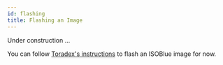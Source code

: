 ```yaml
---
id: flashing
title: Flashing an Image
---
```


Under construction ...

You can follow [Toradex's instructions][1] to flash an ISOBlue image for now.

[1]: https://developer.toradex.com/knowledge-base/flashing-linux-on-imx6-modules#Apalis_iMX6
